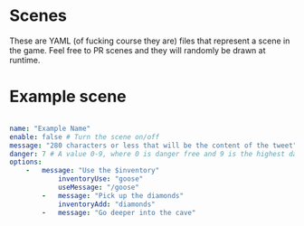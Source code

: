 # Scenes

These are YAML (of fucking course they are) files that represent a scene in the game. Feel free to PR scenes and they will randomly be drawn at runtime.

# Example scene

```yaml

name: "Example Name"
enable: false # Turn the scene on/off
message: "280 characters or less that will be the content of the tweet" 
danger: 7 # A value 0-9, where 0 is danger free and 9 is the highest danger
options: 
	-	message: "Use the $inventory"
    		inventoryUse: "goose"
       		useMessage: "/goose"
    	-	message: "Pick up the diamonds"
    		inventoryAdd: "diamonds"
    	-	message: "Go deeper into the cave"
```